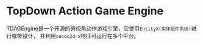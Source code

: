 # TopDown Action Game Engine
TDAGEngine是一个开源的俯视角动作游戏引擎，它使用`EntityX(实体组件系统)`进行框架设计， 并利用`cocos2d-x`特征可运行在多个平台。

